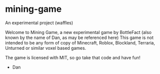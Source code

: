 mining-game
===========

An experimental project (waffles)

Welcome to Mining Game, a new experimental game by BottleFact (also known by the name of Dan, as may be referenced here)
This game is not intended to be any form of copy of Minecraft, Roblox, Blockland, Terraria, Unturned or similar voxel based games.

The game is licensed with MIT, so go take that code and have fun!

- Dan
